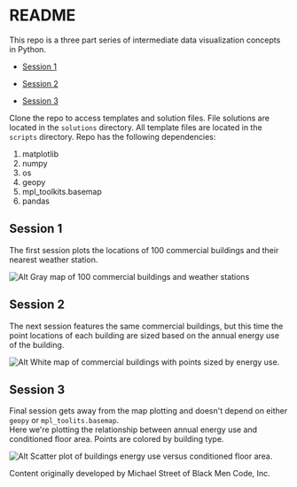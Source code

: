 # README #

This repo is a three part series of intermediate data visualization concepts in Python.

* [Session 1](#markdown-header-session-1)

* [Session 2](#markdown-header-session-2)

* [Session 3](#markdown-header-session-3)

Clone the repo to access templates and solution files.  File solutions are located 
in the `solutions` directory.  All template files are located in the
`scripts` directory.  Repo has the following dependencies:

1. matplotlib
2. numpy
3. os
4. geopy
5. mpl_toolkits.basemap
6. pandas

## Session 1

The first session plots the locations of 100 commercial buildings and their nearest weather
station.

![Alt Gray map of 100 commercial buildings and weather stations](https://bytebucket.org/blackmencode/bmc-core-data-vis/raw/f2e9ff12924d3e7455ee5f3b09773e8c54bfd6f3/figures/buildingslocs-session1.png)

## Session 2
The next session features the same commercial buildings, but this time the point locations of each
building are sized based on the annual energy use of the building.

![Alt White map of commercial buildings with points sized by energy use.](https://bytebucket.org/blackmencode/bmc-core-data-vis/raw/f2e9ff12924d3e7455ee5f3b09773e8c54bfd6f3/figures/buildingslocs-session2.png)

## Session 3
Final session gets away from the map plotting and doesn't depend on either `geopy` or `mpl_toolits.basemap`.  
Here we're plotting the relationship between annual energy use and conditioned floor area.  Points
are colored by building type.

![Alt Scatter plot of buildings energy use versus conditioned floor area.](https://bytebucket.org/blackmencode/bmc-core-data-vis/raw/f2e9ff12924d3e7455ee5f3b09773e8c54bfd6f3/figures/buildingsdata-session3.png)


Content originally developed by Michael Street of Black Men Code, Inc.